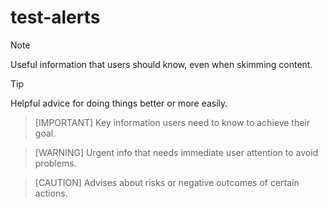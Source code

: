 # test-alerts

> [!NOTE]
> Useful information that users should know, even when skimming content.

> [!TIP]
> Helpful advice for doing things better or more easily.

> [IMPORTANT]
> Key information users need to know to achieve their goal.

> [WARNING]
> Urgent info that needs immediate user attention to avoid problems.

> [CAUTION]
> Advises about risks or negative outcomes of certain actions.
